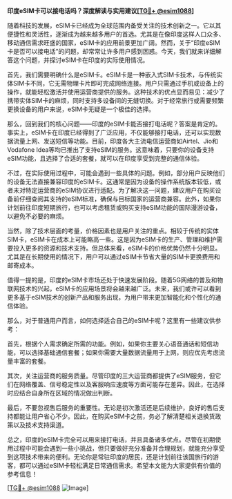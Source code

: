 **印度eSIM卡可以接电话吗？深度解读与实用建议[[TG💪+ @esim1088](https://t.me/s/esim1088)]**

随着科技的发展，eSIM卡已经成为全球范围内备受关注的技术创新之一。它以其便捷性和灵活性，逐渐成为越来越多用户的首选。尤其是在像印度这样人口众多、移动通信需求旺盛的国家，eSIM卡的应用前景更加广阔。然而，关于“印度eSIM卡是否可以接电话”的问题，却常常让许多用户感到困惑。今天，我们就来详细解答这个问题，并探讨eSIM卡在印度的实际使用情况。

首先，我们需要明确什么是eSIM卡。eSIM卡是一种嵌入式SIM卡技术，与传统实体SIM卡不同，它无需物理卡片即可完成网络连接。用户只需通过手机或设备上的操作，就能轻松激活并使用运营商提供的服务。这种技术的优点显而易见：减少了携带实体SIM卡的麻烦，同时支持多设备间的无缝切换。对于经常旅行或需要频繁更换设备的用户来说，eSIM卡无疑是一个极佳的选择。

那么，回到我们的核心问题——印度的eSIM卡能否接打电话呢？答案是肯定的。事实上，eSIM卡在印度已经得到了广泛应用，不仅能够接打电话，还可以实现数据流量上网、发送短信等功能。目前，印度各大主流电信运营商如Airtel、Jio和Vodafone Idea等均已推出了支持eSIM的服务。这意味着，只要你的设备支持eSIM功能，且选择了合适的套餐，就可以在印度享受到完整的通信体验。

不过，在实际使用过程中，可能会遇到一些具体的问题。例如，部分用户反映他们的设备无法直接兼容印度的eSIM卡。这通常是因为设备的操作系统版本较低，或者未对特定运营商的eSIM协议进行适配。为了解决这一问题，建议用户在购买设备前仔细查阅其支持的eSIM标准，确保与目标国家的运营商兼容。此外，如果你计划前往印度短期旅行，也可以考虑租赁或购买支持eSIM功能的国际漫游设备，以避免不必要的麻烦。

当然，除了技术层面的考量，价格因素也是用户关注的重点。相较于传统的实体SIM卡，eSIM卡在成本上可能略高一些。这是因为eSIM卡的生产、管理和维护需要投入更多的资源和技术支持。但总体来看，eSIM卡的价格优势仍然十分明显。尤其是在长期使用的情况下，用户可以通过eSIM卡节省大量的SIM卡更换费用和邮寄成本。

值得一提的是，印度的eSIM卡市场还处于快速发展阶段。随着5G网络的普及和物联网技术的兴起，eSIM卡的应用场景将会越来越广泛。未来，我们或许可以看到更多基于eSIM技术的创新产品和服务出现，为用户带来更加智能化和个性化的通信体验。

那么，对于普通用户而言，如何选择适合自己的eSIM卡呢？这里有一些建议供参考：

首先，根据个人需求确定所需的功能。例如，如果你主要关心语音通话和短信功能，可以选择基础通信套餐；如果你需要大量数据流量用于上网，则应优先考虑流量丰富的套餐。

其次，关注运营商的服务质量。尽管印度的三大运营商都提供了eSIM服务，但它们在网络覆盖、信号稳定性以及客服响应速度等方面可能存在差异。因此，在选择时应结合自身所在区域的情况做出判断。

最后，不要忽视售后服务的重要性。无论是初次激活还是后续维护，良好的售后支持都能让用户省心不少。因此，在购买eSIM卡之前，务必了解清楚相关退换货政策以及技术支持渠道。

总之，印度的eSIM卡完全可以用来接打电话，并且具备诸多优点。尽管在初期使用过程中可能会遇到一些小挑战，但只要做好充分准备并合理规划，就能充分享受到这项技术带来的便利。无论你是常驻印度的居民，还是计划前往该国旅行的游客，都可以通过eSIM卡轻松满足日常通信需求。希望本文能为大家提供有价值的参考信息！

[[TG💪+ @esim1088](https://t.me/s/esim1088) ![Image](https://i.postimg.cc/4NQfJmqS/Snipaste-2025-05-13-00-14-12.png)]